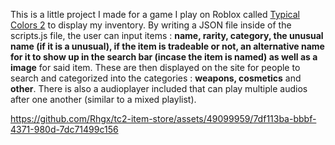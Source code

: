 This is a little project I made for a game I play on Roblox called [Typical Colors 2](https://www.roblox.com/games/328028363/Typical-Colors-2) to display my inventory. By writing a JSON file inside of the scripts.js file, the user can input items : **name, rarity, category, the unusual name (if it is a unusual), if the item is tradeable or not, an alternative name for it to show up in the search bar (incase the item is named) as well as a image** for said item. These are then displayed on the site for people to search and categorized into the categories : **weapons, cosmetics** and **other**. There is also a audioplayer included that can play multiple audios after one another (similar to a mixed playlist).




https://github.com/Rhgx/tc2-item-store/assets/49099959/7df113ba-bbbf-4371-980d-7dc71499c156

